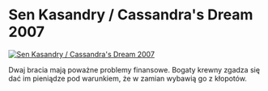 Sen Kasandry / Cassandra's Dream 2007 
=============
[![Sen Kasandry / Cassandra's Dream 2007 ](http://vidos.pl/images/player.gif)](http://vidos.pl/sen-kasandry-cassandra-s-dream-2007)

 Dwaj bracia mają poważne problemy finansowe. Bogaty krewny zgadza się dać im pieniądze pod warunkiem, że w zamian wybawią go z kłopotów.

